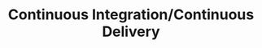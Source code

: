---
type: "module"
title: "Continuous Integration/Continuous Delivery"
description: "Explore the concepts of Continuous Integration (CI) and Continuous Delivery (CD), their importance in DevOps, and how they streamline software development and deployment processes."
weight: 2
tags: ["CI/CD", "continuous integration", "continuous delivery"]
categories: "CI/CD"
level: "beginner"
---